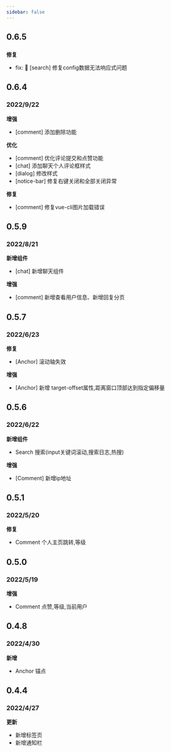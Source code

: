 ```yaml
---
sidebar: false
---
```


## 0.6.5
###
**修复**
- fix: 🐛 [search] 修复config数据无法响应式问题

## 0.6.4
### 2022/9/22
**增强**
- [comment] 添加删除功能

**优化**
- [comment] 优化评论提交和点赞功能
- [chat] 添加聊天个人评论框样式
- [dialog] 修改样式
- [notice-bar] 修复右键关闭和全部关闭异常

**修复**
- [comment] 修复vue-cli图片加载错误


## 0.5.9
### 2022/8/21
**新增组件**
- [chat] 新增聊天组件

**增强**
- [comment] 新增查看用户信息、新增回复分页


## 0.5.7
### 2022/6/23
**修复**
- [Anchor] 滚动轴失效

**增强**
- [Anchor] 新增 target-offset属性,距离窗口顶部达到指定偏移量


## 0.5.6
### 2022/6/22
**新增组件**
- Search 搜索(input关键词滚动,搜索日志,热搜)

**增强**
- [Comment] 新增ip地址


## 0.5.1
### 2022/5/20
**修复**
- Comment 个人主页跳转,等级


## 0.5.0
### 2022/5/19
**增强**
- Comment 点赞,等级,当前用户


## 0.4.8
### 2022/4/30
**新增**
- Anchor 锚点


## 0.4.4
### 2022/4/27
**更新**

- 新增标签页
- 新增通知栏

